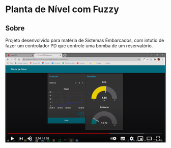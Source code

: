 # Planta de Nível com Fuzzy


## Sobre
Projeto desenvolvido para matéria de Sistemas Embarcados, com intutio de fazer um controlador PD que controle uma bomba de um reservatório.

[![Controle de Nível](https://github.com/alexanderaugusto/planta-de-nivel-fuzzy/blob/master/utils/video.png)](https://www.youtube.com/watch?v=Bq6E8ns3iVQ "Controle de Nível")
